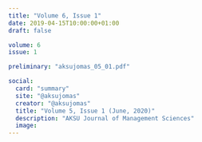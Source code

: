 ```yaml
---
title: "Volume 6, Issue 1"
date: 2019-04-15T10:00:00+01:00
draft: false

volume: 6
issue: 1

preliminary: "aksujomas_05_01.pdf" 

social:
  card: "summary"
  site: "@aksujomas"
  creator: "@aksujomas" 
  title: "Volume 5, Issue 1 (June, 2020)"
  description: "AKSU Journal of Management Sciences"
  image: 
---
```


